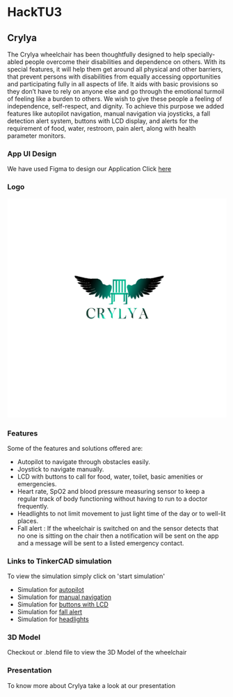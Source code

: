 # HackTU3

## Crylya

The Crylya wheelchair has been thoughtfully designed to help specially-abled people overcome their disabilities and dependence on others. With its special features, it will help them get around all physical and other barriers, that prevent persons with disabilities from equally accessing opportunities and participating fully in all aspects of life. It aids with basic provisions so they don’t have to rely on anyone else and go through the emotional turmoil of feeling like a burden to others. We wish to give these people a feeling of independence, self-respect, and dignity. To achieve this purpose we added features like autopilot navigation, manual navigation via joysticks, a fall detection alert system, buttons with LCD display, and alerts for the requirement of food, water, restroom, pain alert, along with health parameter monitors.

### App UI Design
We have used Figma to design our Application
Click  [here](https://www.figma.com/file/UNXs9Qi1XVfgUEyyTegMbL/HackTU3?node-id=0%3A1)

### Logo
![plot](./logo2.png)

### Features

Some of the features and solutions offered are:
* Autopilot to navigate through obstacles easily.
* Joystick to navigate manually.
* LCD with buttons to call for food, water, toilet, basic amenities or emergencies.
* Heart rate, SpO2 and blood pressure measuring sensor to keep a regular track of body functioning without having to run to a doctor frequently.
* Headlights to not limit movement to just light time of the day or to well-lit places.
* Fall alert : If the wheelchair is switched on and the sensor detects that no one is sitting on the chair then a notification will be sent on the app and a message will be sent to a listed emergency contact.


### Links to TinkerCAD simulation
To view the simulation simply click on 'start simulation'
* Simulation for  [autopilot](https://www.tinkercad.com/things/9kcPvjacPOn) 
* Simulation for  [manual navigation](https://www.tinkercad.com/things/08YV6JUkiR0) 
* Simulation for  [buttons with LCD](https://www.tinkercad.com/things/jpo5ouY8yAN) 
* Simulation for  [fall alert](https://www.tinkercad.com/things/lCy6VK0r6lv) 
* Simulation for  [headlights](https://www.tinkercad.com/things/7D5uT1bKfVC) 

### 3D Model
Checkout or .blend file to view the 3D Model of the wheelchair


### Presentation
To know more about Crylya take a look at our presentation

